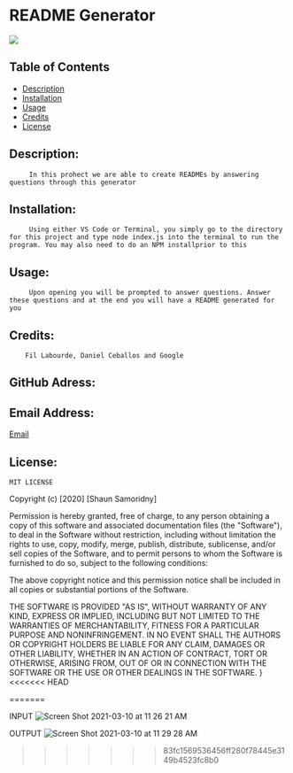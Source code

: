 
# README Generator
![](https://img.shields.io/badge/README-GOODREADME-brightgreen)

## Table of Contents
- [Description](#description)
- [Installation](#installation)
- [Usage](#usage)
- [Credits](#credits)
- [License](#license)

## Description: 

         In this prohect we are able to create READMEs by answering questions through this generator

## Installation:

         Using either VS Code or Terminal, you simply go to the directory for this project and type node index.js into the terminal to run the program. You may also need to do an NPM installprior to this

## Usage:

         Upon opening you will be prompted to answer questions. Answer these questions and at the end you will have a README generated for you

## Credits:

        Fil Labourde, Daniel Ceballos and Google

## GitHub Adress:


[](github.com/SSamoridny)

## Email Address:

[Email](ssamoridny@gmail.com)


## License:
    
    MIT LICENSE

 Copyright (c) [2020] [Shaun Samoridny]

 Permission is hereby granted, free of charge, to any person obtaining a copy
 of this software and associated documentation files (the "Software"), to deal
 in the Software without restriction, including without limitation the rights
 to use, copy, modify, merge, publish, distribute, sublicense, and/or sell
 copies of the Software, and to permit persons to whom the Software is
 furnished to do so, subject to the following conditions:

 The above copyright notice and this permission notice shall be included in all
 copies or substantial portions of the Software.

 THE SOFTWARE IS PROVIDED "AS IS", WITHOUT WARRANTY OF ANY KIND, EXPRESS OR
 IMPLIED, INCLUDING BUT NOT LIMITED TO THE WARRANTIES OF MERCHANTABILITY,
 FITNESS FOR A PARTICULAR PURPOSE AND NONINFRINGEMENT. IN NO EVENT SHALL THE
 AUTHORS OR COPYRIGHT HOLDERS BE LIABLE FOR ANY CLAIM, DAMAGES OR OTHER
 LIABILITY, WHETHER IN AN ACTION OF CONTRACT, TORT OR OTHERWISE, ARISING FROM,
 OUT OF OR IN CONNECTION WITH THE SOFTWARE OR THE USE OR OTHER DEALINGS IN THE
 SOFTWARE.
 }
<<<<<<< HEAD
      

   
=======

INPUT
![Screen Shot 2021-03-10 at 11 26 21 AM](https://user-images.githubusercontent.com/30538162/110679092-4eac7500-8194-11eb-9888-e8d51d069a60.png)

OUTPUT
![Screen Shot 2021-03-10 at 11 29 28 AM](https://user-images.githubusercontent.com/30538162/110679174-6c79da00-8194-11eb-8330-95e408d9f046.png)
>>>>>>> 83fc1569536456ff280f78445e3149b4523fc8b0
